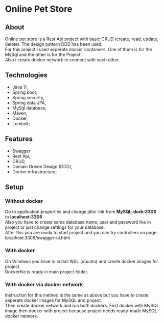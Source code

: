 # Online Pet Store
## About
Online pet store is a Rest Api project with basic CRUD (create, read, update, delete). The design pattern DDD has been used.\
For this project i used seperate docker containers. One of them is for the MySql and the other is for the Project. \
Also i create docker network to connect with each other.

## Technologies
- Java 11,
- Spring boot,
- Spring security,
- Spring data JPA,
- MySql database,
- Maven,
- Docker,
- Lombok;

## Features
- Swagger
- Rest Api,
- CRUD,
- Domain Driven Design (DDD),
- Docker infrastructure;

## Setup
### Without docker
Go to application.properties and change jdbc link from <b>MySQL-dock:3306</b> to <b>localhost:3306</b> \
Also you have to create same database name, user and password like in project or just change settings for your database. \
After this you are ready to start project and you can try controllers on page: localhost:3306/swagger-ui.html

### With docker
On Windows you have to install WSL (ubuntu) and create docker images for project. \
Dockerfile is ready in main project folder.

### With docker via docker network
Instruction for this method is the same as above but you have to create seperate docker images for MySQL and project. \
Then create docker network and run both dockers. First docker with MySQL image then docker with project because project needs ready-made MySQL docker network.
